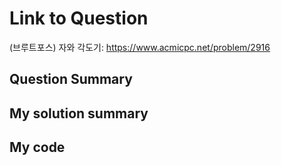 # Link to Question
(브루트포스) 자와 각도기: https://www.acmicpc.net/problem/2916

## Question Summary

## My solution summary

## My code

